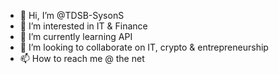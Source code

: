 - 👋 Hi, I’m @TDSB-SysonS
- 👀 I’m interested in IT & Finance
- 🌱 I’m currently learning API
- 💞️ I’m looking to collaborate on IT, crypto & entrepreneurship 
- 📫 How to reach me @ the net

<!---
TDSB-SysonS/TDSB-SysonS is a ✨ special ✨ repository because its `README.md` (this file) appears on your GitHub profile.
You can click the Preview link to take a look at your changes.
--->
